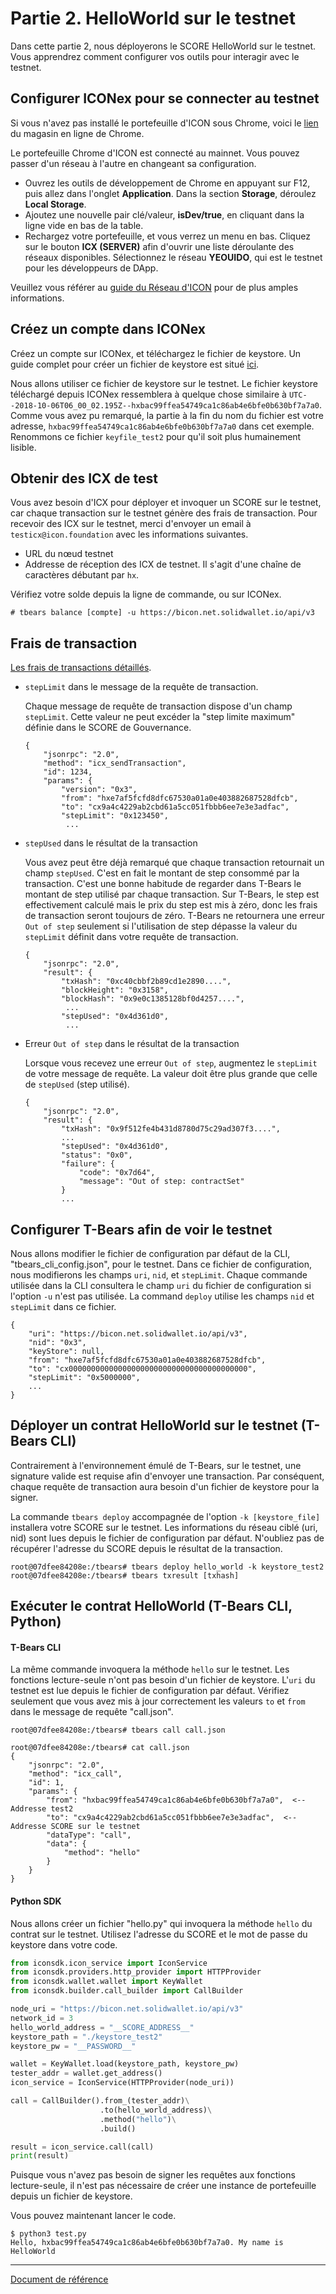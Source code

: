 # Partie 2. HelloWorld sur le testnet

Dans cette partie 2, nous déployerons le SCORE HelloWorld sur le testnet. Vous apprendrez comment configurer vos outils pour interagir avec le testnet.

## Configurer ICONex pour se connecter au testnet

Si vous n'avez pas installé le portefeuille d'ICON sous Chrome, voici le [lien](https://chrome.google.com/webstore/detail/iconex/flpiciilemghbmfalicajoolhkkenfel) du magasin en ligne de Chrome.

Le portefeuille Chrome d'ICON est connecté au mainnet. Vous pouvez passer d'un réseau à l'autre en changeant sa configuration.
- Ouvrez les outils de développement de Chrome en appuyant sur F12, puis allez dans l'onglet **Application**. Dans la section **Storage**, déroulez **Local Storage**.
- Ajoutez une nouvelle pair clé/valeur, **isDev/true**, en cliquant dans la ligne vide en bas de la table.
- Rechargez votre portefeuille, et vous verrez un menu en bas. Cliquez sur le bouton **ICX (SERVER)** afin d'ouvrir une liste déroulante des réseaux disponibles. Sélectionnez le réseau **YEOUIDO**, qui est le testnet pour les développeurs de DApp.

Veuillez vous référer au [guide du Réseau d'ICON](icon_network-fr.md) pour de plus amples informations.

## Créez un compte dans ICONex

Créez un compte sur ICONex, et téléchargez le fichier de keystore. Un guide complet pour créer un fichier de keystore est situé [ici](wallet-fr.md#create-an-account).

Nous allons utiliser ce fichier de keystore sur le testnet. Le fichier keystore téléchargé depuis ICONex ressemblera à quelque chose similaire à `UTC--2018-10-06T06_00_02.195Z--hxbac99ffea54749ca1c86ab4e6bfe0b630bf7a7a0`. Comme vous avez pu remarqué, la partie à la fin du nom du fichier est votre adresse, `hxbac99ffea54749ca1c86ab4e6bfe0b630bf7a7a0` dans cet exemple. Renommons ce fichier `keyfile_test2` pour qu'il soit plus humainement lisible.

## Obtenir des ICX de test

Vous avez besoin d'ICX pour déployer et invoquer un SCORE sur le testnet, car chaque transaction sur le testnet génère des frais de transaction. Pour recevoir des ICX sur le testnet, merci d'envoyer un email à `testicx@icon.foundation` avec les informations suivantes.
- URL du nœud testnet
- Addresse de réception des ICX de testnet. Il s'agit d'une chaîne de caractères débutant par `hx`.

Vérifiez votre solde depuis la ligne de commande, ou sur ICONex.

```console
# tbears balance [compte] -u https://bicon.net.solidwallet.io/api/v3
```

## Frais de transaction

[Les frais de transactions détaillés](step-fr.md).  

- `stepLimit` dans le message de la requête de transaction.

  Chaque message de requête de transaction dispose d'un champ `stepLimit`. Cette valeur ne peut excéder la "step limite maximum" définie dans le SCORE de Gouvernance.

  ```
  {
      "jsonrpc": "2.0",
      "method": "icx_sendTransaction",
      "id": 1234,
      "params": {
          "version": "0x3",
          "from": "hxe7af5fcfd8dfc67530a01a0e403882687528dfcb",
          "to": "cx9a4c4229ab2cbd61a5cc051fbbb6ee7e3e3adfac",
          "stepLimit": "0x123450",
           ...
  ```

- `stepUsed` dans le résultat de la transaction

  Vous avez peut être déjà remarqué que chaque transaction retournait un champ `stepUsed`. C'est en fait le montant de step consommé par la transaction. C'est une bonne habitude de regarder dans T-Bears le montant de step utilisé par chaque transaction. Sur T-Bears, le step est effectivement calculé mais le prix du step est mis à zéro, donc les frais de transaction seront toujours de zéro. T-Bears ne retournera une erreur `Out of step` seulement si l'utilisation de step dépasse la valeur du `stepLimit` définit dans votre requête de transaction.

  ```
  {
      "jsonrpc": "2.0",
      "result": {
          "txHash": "0xc40cbbf2b89cd1e2890....",
          "blockHeight": "0x3158",
          "blockHash": "0x9e0c1385128bf0d4257....",
           ...
          "stepUsed": "0x4d361d0",
           ...
  ```

- Erreur `Out of step` dans le résultat de la transaction

  Lorsque vous recevez une erreur `Out of step`, augmentez le `stepLimit` de votre message de requête. La valeur doit être plus grande que celle de `stepUsed` (step utilisé).

  ```
  {
      "jsonrpc": "2.0", 
      "result": {
          "txHash": "0x9f512fe4b431d8780d75c29ad307f3....", 
          ...
          "stepUsed": "0x4d361d0",
          "status": "0x0", 
          "failure": {
              "code": "0x7d64", 
              "message": "Out of step: contractSet"
          }
          ...
  ```


## Configurer T-Bears afin de voir le testnet

Nous allons modifier le fichier de configuration par défaut de la CLI, "tbears_cli_config.json", pour le testnet. Dans ce fichier de configuration, nous modifierons les champs `uri`, `nid`, et `stepLimit`.
Chaque commande utilisée dans la CLI consultera le champ `uri` du fichier de configuration si l'option `-u` n'est pas utilisée. La command `deploy` utilise les champs `nid` et `stepLimit` dans ce fichier.

```
{
    "uri": "https://bicon.net.solidwallet.io/api/v3",
    "nid": "0x3",
    "keyStore": null,
    "from": "hxe7af5fcfd8dfc67530a01a0e403882687528dfcb",
    "to": "cx0000000000000000000000000000000000000000",
    "stepLimit": "0x5000000",
    ...
}
```

## Déployer un contrat HelloWorld sur le testnet (T-Bears CLI)

Contrairement à l'environnement émulé de T-Bears, sur le testnet, une signature valide est requise afin d'envoyer une transaction. Par conséquent, chaque requête de transaction aura besoin d'un fichier de keystore pour la signer.


La commande `tbears deploy` accompagnée de l'option `-k [keystore_file]` installera votre SCORE sur le testnet. Les informations du réseau ciblé (uri, nid) sont lues depuis le fichier de configuration par défaut. N'oubliez pas de récupérer l'adresse du SCORE depuis le résultat de la transaction.

```console
root@07dfee84208e:/tbears# tbears deploy hello_world -k keystore_test2
root@07dfee84208e:/tbears# tbears txresult [txhash]
```

## Exécuter le contrat HelloWorld (T-Bears CLI, Python)

#### T-Bears CLI

La même commande invoquera la méthode `hello` sur le testnet. Les fonctions lecture-seule n'ont pas besoin d'un fichier de keystore. L'`uri` du testnet est lue depuis le fichier de configuration par défaut. Vérifiez seulement que vous avez mis à jour correctement les valeurs `to` et `from` dans le message de requête "call.json".

```console
root@07dfee84208e:/tbears# tbears call call.json

root@07dfee84208e:/tbears# cat call.json 
{
    "jsonrpc": "2.0",
    "method": "icx_call",
    "id": 1,
    "params": {
        "from": "hxbac99ffea54749ca1c86ab4e6bfe0b630bf7a7a0",  <-- Addresse test2 
        "to": "cx9a4c4229ab2cbd61a5cc051fbbb6ee7e3e3adfac",  <-- Addresse SCORE sur le testnet 
        "dataType": "call", 
        "data": {
            "method": "hello" 
        }
    }
}
```


#### Python SDK

Nous allons créer un fichier "hello.py" qui invoquera la méthode `hello` du contrat sur le testnet. Utilisez l'adresse du SCORE et le mot de passe du keystore dans votre code.

```python
from iconsdk.icon_service import IconService
from iconsdk.providers.http_provider import HTTPProvider
from iconsdk.wallet.wallet import KeyWallet
from iconsdk.builder.call_builder import CallBuilder

node_uri = "https://bicon.net.solidwallet.io/api/v3"
network_id = 3
hello_world_address = "__SCORE_ADDRESS__"
keystore_path = "./keystore_test2"
keystore_pw = "__PASSWORD__"

wallet = KeyWallet.load(keystore_path, keystore_pw)
tester_addr = wallet.get_address()
icon_service = IconService(HTTPProvider(node_uri))

call = CallBuilder().from_(tester_addr)\
                    .to(hello_world_address)\
                    .method("hello")\
                    .build()

result = icon_service.call(call)
print(result)
```

Puisque vous n'avez pas besoin de signer les requêtes aux fonctions lecture-seule, il n'est pas nécessaire de créer une instance de portefeuille depuis un fichier de keystore.

Vous pouvez maintenant lancer le code. 

```console
$ python3 test.py
Hello, hxbac99ffea54749ca1c86ab4e6bfe0b630bf7a7a0. My name is HelloWorld
```

---
[Document de référence](https://github.com/icon-project/icon-project.github.io/tree/b876874deb842cd062059f813ad5918d95d16053)
